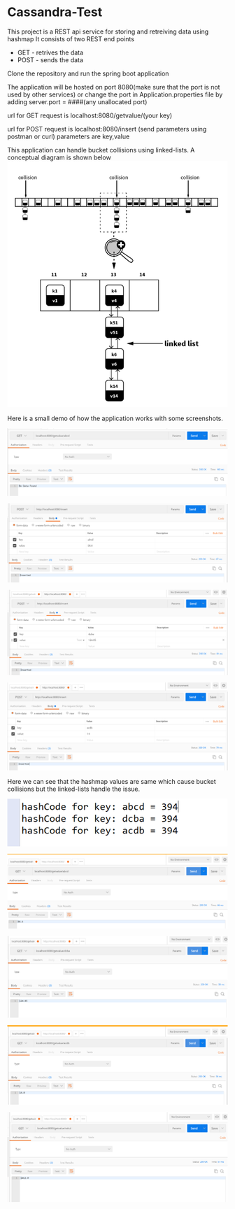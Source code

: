 # Cassandra-Test

This project is a REST api service for storing and retreiving data using hashmap
It consists of two REST end points
+ GET - retrives the data
+ POST - sends the data

Clone the repository and run the spring boot application 

The application will be hosted on port 8080(make sure that the port is not used by other services) or change the port in Application.properties file by adding server.port = ####(any unallocated port)

url for GET request is localhost:8080/getvalue/(your key)

url for POST request is localhost:8080/insert (send parameters using postman or curl)
parameters are key,value

This application can handle bucket collisions using linked-lists. A conceptual diagram is shown below
![app](https://github.com/katikireddy622/Cassandra-Test/blob/master/Screenshot%20(45).png)

Here is a small demo of how the application works with some screenshots.

![app](https://github.com/katikireddy622/Cassandra-Test/blob/master/Screenshot%20(36).png)

![app](https://github.com/katikireddy622/Cassandra-Test/blob/master/Screenshot%20(37).png)

![app](https://github.com/katikireddy622/Cassandra-Test/blob/master/Screenshot%20(38).png)

![app](https://github.com/katikireddy622/Cassandra-Test/blob/master/Screenshot%20(39).png)

Here we can see that the hashmap values are same which cause bucket collisions but the linked-lists handle the issue.

![app](https://github.com/katikireddy622/Cassandra-Test/blob/master/Screenshot%20(40).png)

![app](https://github.com/katikireddy622/Cassandra-Test/blob/master/Screenshot%20(41).png)

![app](https://github.com/katikireddy622/Cassandra-Test/blob/master/Screenshot%20(42).png)

![app](https://github.com/katikireddy622/Cassandra-Test/blob/master/Screenshot%20(43).png)

![app](https://github.com/katikireddy622/Cassandra-Test/blob/master/Screenshot%20(44).png)

